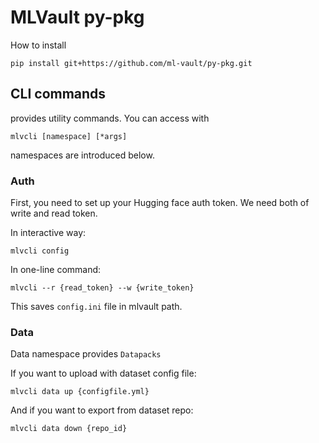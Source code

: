 # MLVault py-pkg

How to install 

```
pip install git+https://github.com/ml-vault/py-pkg.git
```

## CLI commands
provides utility commands.
You can access with 
```
mlvcli [namespace] [*args]
```

namespaces are introduced below.

### Auth

First, you need to set up your Hugging face auth token.
We need both of write and read token.

In interactive way:

```
mlvcli config
```

In one-line command:

```
mlvcli --r {read_token} --w {write_token}
```

This saves `config.ini` file in mlvault path.

### Data

Data namespace provides `Datapacks`

If you want to upload with dataset config file:

```
mlvcli data up {configfile.yml}
```

And if you want to export from dataset repo:

```
mlvcli data down {repo_id}
```
